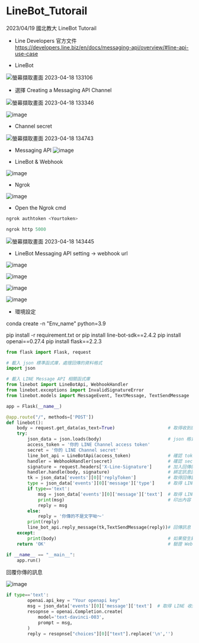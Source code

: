 # LineBot_Tutorail
2023/04/19 國北教大 LineBot Tutorail

- Line Developers 官方文件 
https://developers.line.biz/en/docs/messaging-api/overview/#line-api-use-case


- LineBot

![螢幕擷取畫面 2023-04-18 133106](https://user-images.githubusercontent.com/85166729/232680209-0ed8c884-2831-406f-8c00-345c095eb881.png)

- 選擇 Creating a Messaging API Channel

![螢幕擷取畫面 2023-04-18 133346](https://user-images.githubusercontent.com/85166729/232680524-03226dbc-762d-4810-8f5a-769b0f60e87b.png)

![image](https://user-images.githubusercontent.com/85166729/232682420-48f1e1b6-f38b-4aba-8654-3875d61ea590.png)

- Channel secret

![螢幕擷取畫面 2023-04-18 134743](https://user-images.githubusercontent.com/85166729/232682767-4bd77665-8764-4de5-a72c-29c4d48cc619.png)

- Messaging API
![image](https://user-images.githubusercontent.com/85166729/232684652-cd968e1d-e3e5-44fa-9175-ddb59957a1db.png)

- LineBot & Webhook

![image](https://user-images.githubusercontent.com/85166729/232688599-bbd1ef2c-0faa-4a99-a508-89a0154e0705.png)

- Ngrok 

![image](https://user-images.githubusercontent.com/85166729/232689750-1075d9df-74fa-4a0d-acfa-677711c0a635.png)

- Open the Ngrok cmd

```python
ngrok authtoken <Yourtoken>
```

```python
ngrok http 5000
```
![螢幕擷取畫面 2023-04-18 143445](https://user-images.githubusercontent.com/85166729/232691420-602c34d8-4c71-42ab-933b-a871d31d96c7.png)


- LineBot Messaging API setting -> webhook url

![image](https://user-images.githubusercontent.com/85166729/232691818-d6a2d3aa-268e-405e-9c5e-0f8c1718c2cc.png)

![image](https://user-images.githubusercontent.com/85166729/232692146-c1dc5230-5af8-435f-b081-4a84e0b9d4a0.png)

![image](https://user-images.githubusercontent.com/85166729/232693934-565311e3-93e6-4278-a010-9fa652043010.png)

![image](https://user-images.githubusercontent.com/85166729/232705046-edd34347-0c63-4744-960c-4ec1ffe1b0a6.png)


- 環境設定

conda create -n "Env_name" python=3.9

pip install -r requirement.txt
or
pip install line-bot-sdk==2.4.2
pip install openai==0.27.4
pip install flask==2.2.3

```python
from flask import Flask, request

# 載入 json 標準函式庫，處理回傳的資料格式
import json

# 載入 LINE Message API 相關函式庫
from linebot import LineBotApi, WebhookHandler
from linebot.exceptions import InvalidSignatureError
from linebot.models import MessageEvent, TextMessage, TextSendMessage

app = Flask(__name__)

@app.route("/", methods=['POST'])
def linebot():
    body = request.get_data(as_text=True)                    # 取得收到的訊息內容
    try:
        json_data = json.loads(body)                         # json 格式化訊息內容
        access_token = '你的 LINE Channel access token'
        secret = '你的 LINE Channel secret'
        line_bot_api = LineBotApi(access_token)              # 確認 token 是否正確
        handler = WebhookHandler(secret)                     # 確認 secret 是否正確
        signature = request.headers['X-Line-Signature']      # 加入回傳的 headers
        handler.handle(body, signature)                      # 綁定訊息回傳的相關資訊
        tk = json_data['events'][0]['replyToken']            # 取得回傳訊息的 Token
        type = json_data['events'][0]['message']['type']     # 取得 LINe 收到的訊息類型
        if type=='text':
            msg = json_data['events'][0]['message']['text']  # 取得 LINE 收到的文字訊息
            print(msg)                                       # 印出內容
            reply = msg
        else:
            reply = '你傳的不是文字呦～'
        print(reply)
        line_bot_api.reply_message(tk,TextSendMessage(reply))# 回傳訊息
    except:
        print(body)                                          # 如果發生錯誤，印出收到的內容
    return 'OK'                                              # 驗證 Webhook 使用，不能省略

if __name__ == "__main__":
    app.run()
```

回覆你傳的訊息

![image](https://user-images.githubusercontent.com/85166729/232701040-44e6defe-eab9-47b6-b043-9708f8d8d049.png)

```python
if type=='text':
        openai.api_key = "Your openapi key"
        msg = json_data['events'][0]['message']['text']  # 取得 LINE 收到的文字訊息
        resopnse = openai.Completion.create(
            model='text-davinci-003',
            prompt = msg,
        )
        reply = resopnse["choices"][0]["text"].replace('\n','')
```
